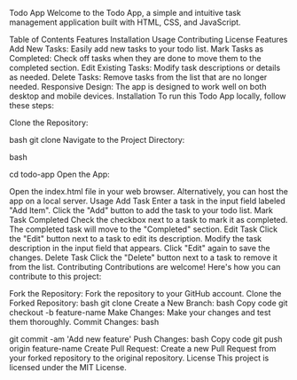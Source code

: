 


Todo App
Welcome to the Todo App, a simple and intuitive task management application built with HTML, CSS, and JavaScript.

Table of Contents
Features
Installation
Usage
Contributing
License
Features
Add New Tasks: Easily add new tasks to your todo list.
Mark Tasks as Completed: Check off tasks when they are done to move them to the completed section.
Edit Existing Tasks: Modify task descriptions or details as needed.
Delete Tasks: Remove tasks from the list that are no longer needed.
Responsive Design: The app is designed to work well on both desktop and mobile devices.
Installation
To run this Todo App locally, follow these steps:

Clone the Repository:

bash
git clone <repository-url>
Navigate to the Project Directory:

bash

cd todo-app
Open the App:

Open the index.html file in your web browser.
Alternatively, you can host the app on a local server.
Usage
Add Task
Enter a task in the input field labeled "Add Item".
Click the "Add" button to add the task to your todo list.
Mark Task Completed
Check the checkbox next to a task to mark it as completed.
The completed task will move to the "Completed" section.
Edit Task
Click the "Edit" button next to a task to edit its description.
Modify the task description in the input field that appears.
Click "Edit" again to save the changes.
Delete Task
Click the "Delete" button next to a task to remove it from the list.
Contributing
Contributions are welcome! Here's how you can contribute to this project:

Fork the Repository: Fork the repository to your GitHub account.
Clone the Forked Repository:
bash
git clone <forked-repository-url>
Create a New Branch:
bash
Copy code
git checkout -b feature-name
Make Changes: Make your changes and test them thoroughly.
Commit Changes:
bash

git commit -am 'Add new feature'
Push Changes:
bash
Copy code
git push origin feature-name
Create Pull Request: Create a new Pull Request from your forked repository to the original repository.
License
This project is licensed under the MIT License.
